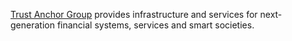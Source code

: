 [Trust Anchor Group](https://trustanchorgroup.com) provides infrastructure and services for next-generation financial systems, services and smart societies.
